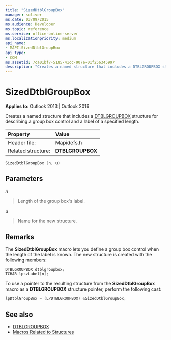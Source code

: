 ```yaml
---
title: "SizedDtblGroupBox"
manager: soliver
ms.date: 03/09/2015
ms.audience: Developer
ms.topic: reference
ms.service: office-online-server
ms.localizationpriority: medium
api_name:
- MAPI.SizedDtblGroupBox
api_type:
- COM
ms.assetid: 7ca01bf7-5185-41cc-907e-01f256345997
description: "Creates a named structure that includes a DTBLGROUPBOX structure for describing a group box control and a label of a specified length."
---
```


# SizedDtblGroupBox

**Applies to**: Outlook 2013 | Outlook 2016 
  
Creates a named structure that includes a [DTBLGROUPBOX](dtblgroupbox.md) structure for describing a group box control and a label of a specified length. 
  
|Property |Value |
|:-----|:-----|
|Header file:  <br/> |Mapidefs.h  <br/> |
|Related structure:  <br/> |**DTBLGROUPBOX** <br/> |
   
```cpp
SizedDtblGroupBox (n, u)
```

## Parameters

_n_
  
> Length of the group box's label. 
    
_u_
  
> Name for the new structure.
    
## Remarks

The **SizedDtblGroupBox** macro lets you define a group box control when the length of the label is known. The new structure is created with the following members: 
  
```cpp
DTBLGROUPBOX dtblgroupbox;
TCHAR lpszLabel[n];

```

To use a pointer to the resulting structure from the **SizedDtblGroupBox** macro as a **DTBLGROUPBOX** structure pointer, perform the following cast: 
  
```cpp
lpDtblGroupBox = (LPDTBLGROUPBOX) &SizedDtblGroupBox;

```

## See also

- [DTBLGROUPBOX](dtblgroupbox.md)
- [Macros Related to Structures](macros-related-to-structures.md)

